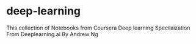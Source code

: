 # deep-learning
This collection of Notebooks from Coursera Deep learning Specilaization From Deeplearning.ai By Andrew Ng
